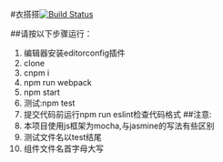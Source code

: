 #衣搭搭[![Build Status](https://travis-ci.org/michaelliao/openweixin.svg?branch=master)](https://travis-ci.org/Manage-Chest/react-redux-myChest)

##请按以下步骤运行：
1. 编辑器安装editorconfig插件
2. clone
3. cnpm i
4. npm run webpack
5. npm start
6. 测试:npm test
7. 提交代码前运行npm run eslint检查代码格式
##注意:
1. 本项目使用js框架为mocha,与jasmine的写法有些区别
2. 测试文件名以test结尾
3. 组件文件名首字母大写
